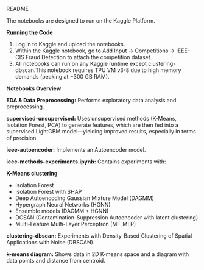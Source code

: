 README



The notebooks are designed to run on the Kaggle Platform.



**Running the Code**



1. Log in to Kaggle and upload the notebooks.
2. Within the Kaggle notebook, go to Add Input → Competitions → IEEE-CIS Fraud Detection to attach the competition dataset.
3. All notebooks can run on any Kaggle runtime except clustering-dbscan.This notebook requires TPU VM v3-8 due to high memory demands (peaking at ~300 GB RAM).



**Notebooks Overview**



**EDA \& Data Preprocessing:** Performs exploratory data analysis and preprocessing.



**supervised-unsupervised:** Uses unsupervised methods (K-Means, Isolation Forest, PCA) to generate features, which are then fed into a supervised LightGBM model—yielding improved results, especially in terms of precision.



**ieee-autoencoder:** Implements an Autoencoder model.



**ieee-methods-experiments.ipynb:** Contains experiments with:



**K-Means clustering**

* Isolation Forest
* Isolation Forest with SHAP
* Deep Autoencoding Gaussian Mixture Model (DAGMM)
* Hypergraph Neural Networks (HGNN)
* Ensemble models (DAGMM + HGNN)
* DCSAN (Contamination-Suppression Autoencoder with latent clustering)
* Multi-Feature Multi-Layer Perceptron (MF-MLP)



**clustering-dbscan:** Experiments with Density-Based Clustering of Spatial Applications with Noise (DBSCAN).



**k-means diagram:** Shows data in 2D K-means space and a diagram with data points and distance from centroid. 



